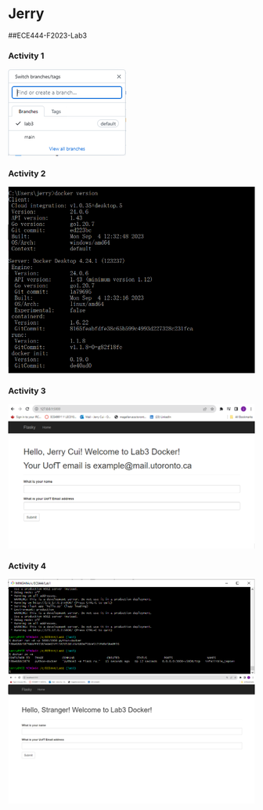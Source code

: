 # Jerry

##ECE444-F2023-Lab3

### Activity 1
![](screenshots_lab3/activity1.png)

### Activity 2
![](screenshots_lab3/activity2.png)

### Activity 3
![](screenshots_lab3/activity3.png)

### Activity 4
![](screenshots_lab3/activity4_1.png)
![](screenshots_lab3/activity4_2.png)